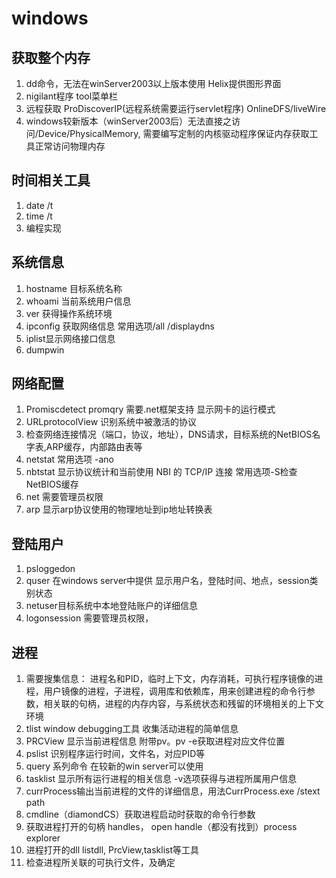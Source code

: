 # windows

## 获取整个内存

1. dd命令，无法在winServer2003以上版本使用  Helix提供图形界面
2. nigilant程序 tool菜单栏 
3. 远程获取  ProDiscoverIP(远程系统需要运行servlet程序) OnlineDFS/liveWire
4. windows较新版本（winServer2003后）无法直接之访问/Device/PhysicalMemory, 需要编写定制的内核驱动程序保证内存获取工具正常访问物理内存

## 时间相关工具

1. date /t
2. time /t
3. 编程实现

## 系统信息

1. hostname 目标系统名称
2. whoami 当前系统用户信息
3. ver 获得操作系统环境
4. ipconfig 获取网络信息 常用选项/all /displaydns
5. iplist显示网络接口信息
6. dumpwin

## 网络配置

1. Promiscdetect  promqry 需要.net框架支持 显示网卡的运行模式
2. URLprotocolView 识别系统中被激活的协议
3. 检查网络连接情况（端口，协议，地址），DNS请求，目标系统的NetBIOS名字表,ARP缓存，内部路由表等
4. netstat 常用选项 -ano
5. nbtstat 显示协议统计和当前使用 NBI 的 TCP/IP 连接 常用选项-S检查NetBIOS缓存
6. net 需要管理员权限
7. arp 显示arp协议使用的物理地址到ip地址转换表

## 登陆用户

1. psloggedon
2. quser 在windows server中提供 显示用户名，登陆时间、地点，session类别状态
3. netuser目标系统中本地登陆账户的详细信息
4. logonsession 需要管理员权限，

## 进程

1. 需要搜集信息： 进程名和PID，临时上下文，内存消耗，可执行程序镜像的进程，用户镜像的进程，子进程，调用库和依赖库，用来创建进程的命令行参数，相关联的句柄，进程的内存内容，与系统状态和残留的环境相关的上下文环境
2. tlist window debugging工具 收集活动进程的简单信息
3. PRCView 显示当前进程信息 附带pv。pv -e获取进程对应文件位置
4. pslist 识别程序运行时间，文件名，对应PID等
5. query 系列命令 在较新的win server可以使用
6. tasklist 显示所有运行进程的相关信息 -v选项获得与进程所属用户信息
7. currProcess输出当前进程的文件的详细信息，用法CurrProcess.exe /stext path
8. cmdline（diamondCS）获取进程启动时获取的命令行参数 
9. 获取进程打开的句柄 handles， open handle（都没有找到）process explorer
10. 进程打开的dll listdll, PrcView,tasklist等工具
11. 检查进程所关联的可执行文件，及确定